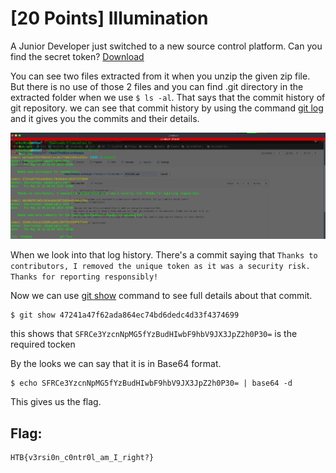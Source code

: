 <!-- [20 Points] Illumination -->
# [20 Points] Illumination

A Junior Developer just switched to a new source control platform. Can you find the secret token?
[Download](./Illumination)

You can see two files extracted from it when you unzip the given zip file.
But there is no use of those 2 files and you can find .git directory in the extracted folder when we use `$ ls -al`.
That says that the commit history of git repository.
we can see that commit history by using the command  [git log](https://git-scm.com/book/en/v2/Git-Basics-Viewing-the-Commit-History) and it gives you the commits and their details.

![gitlog.png](./gitlog.png)

When we look into that log history. There's a commit saying that `Thanks to contributors, I removed the unique token as it was a security risk. Thanks for reporting responsibly!`

Now we can use [git show](https://git-scm.com/docs/git-show) command to see full details about that commit.
```
$ git show 47241a47f62ada864ec74bd6dedc4d33f4374699
```
this shows that `SFRCe3YzcnNpMG5fYzBudHIwbF9hbV9JX3JpZ2h0P30=` is the required tocken 

By the looks we can say that it is in Base64 format.
```
$ echo SFRCe3YzcnNpMG5fYzBudHIwbF9hbV9JX3JpZ2h0P30= | base64 -d
```
This gives us the flag.

<!-- Flag: -->
## Flag:
```
HTB{v3rsi0n_c0ntr0l_am_I_right?}
```
